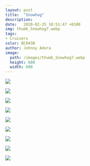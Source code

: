 ```yaml
---
layout: post
title:  "Snowhog"
description: 
date:   2020-02-25 10:51:47 +0100
img: thumb_Snowhog7.webp
tags: 
- Cruisers
color: BC043B
author: Johnny Adora
image:
  path: /images/thumb_Snowhog7.webp
  height: 600
  width: 600
---
```

![]({{site.baseurl}}/images/Snowhog1.webp)

![]({{site.baseurl}}/images/Snowhog2.webp)

![]({{site.baseurl}}/images/Snowhog3.webp)

![]({{site.baseurl}}/images/Snowhog4.webp)

![]({{site.baseurl}}/images/Snowhog5.webp)

![]({{site.baseurl}}/images/Snowhog6.webp)

![]({{site.baseurl}}/images/Snowhog7.webp)

![]({{site.baseurl}}/images/Snowhog8.webp)

![]({{site.baseurl}}/images/Snowhog9.webp)
